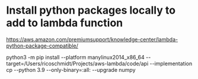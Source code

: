 # Install python packages locally to add to lambda function

https://aws.amazon.com/premiumsupport/knowledge-center/lambda-python-package-compatible/

python3 -m pip install --platform manylinux2014_x86_64 --target=/Users/ricoschmidt/Projects/aws-lambda/code/api --implementation cp --python 3.9 --only-binary=:all: --upgrade numpy